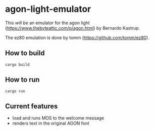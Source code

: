# agon-light-emulator

This *will be* an emulator for the agon light (https://www.thebyteattic.com/p/agon.html) by Bernardo Kastrup.

The ez80 emulation is done by tomm (https://github.com/tomm/ez80).

## How to build

```shell
cargo build
```

## How to run

```shell
cargo run
```

## Current features

* load and runs MOS to the welcome message
* renders text in the original AGON font
